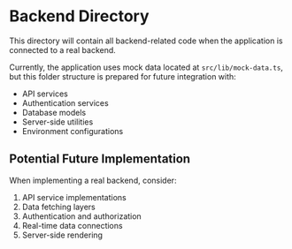 
# Backend Directory

This directory will contain all backend-related code when the application is connected to a real backend.

Currently, the application uses mock data located at `src/lib/mock-data.ts`, but this folder structure is prepared for future integration with:

- API services
- Authentication services
- Database models
- Server-side utilities
- Environment configurations

## Potential Future Implementation

When implementing a real backend, consider:

1. API service implementations 
2. Data fetching layers
3. Authentication and authorization
4. Real-time data connections
5. Server-side rendering

